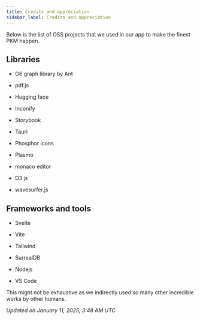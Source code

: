```yaml
---
title: Credits and appreciation
sidebar_label: Credits and appreciation
---
```


Below is the list of OSS projects that we used in our app to make the finest PKM happen.

## Libraries

- G6 graph library by Ant

- pdf.js

- Hugging face

- Inconify

- Storybook

- Tauri

- Phosphor icons

- Plasmo

- monaco editor

- D3 js

- wavesurfer.js

## Frameworks and tools

- Svelte

- Vite

- Tailwind

- SurrealDB

- Nodejs

- VS Code

This might not be exhaustive as we indirectly used so many other incredible works by other humans.

*Updated on January 11, 2025, 3:48 AM UTC*